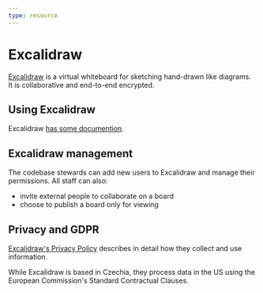 ```yaml
---
type: resource
---
```


# Excalidraw

[Excalidraw](https://app.excalidraw.com/) is a virtual whiteboard for sketching hand-drawn like diagrams.
It is collaborative and end-to-end encrypted.

## Using Excalidraw

Excalidraw [has some documention](https://github.com/excalidraw/excalidraw#documentation).

## Excalidraw management

The codebase stewards can add new users to Excalidraw and manage their permissions.
All staff can also:

* invite external people to collaborate on a board
* choose to publish a board only for viewing

## Privacy and GDPR

[Excalidraw's Privacy Policy](https://plus.excalidraw.com/privacy-policy#infocollect) describes in detail how they collect and use information.

While Excalidraw is based in Czechia, they process data in the US using the European Commission's Standard Contractual Clauses.
